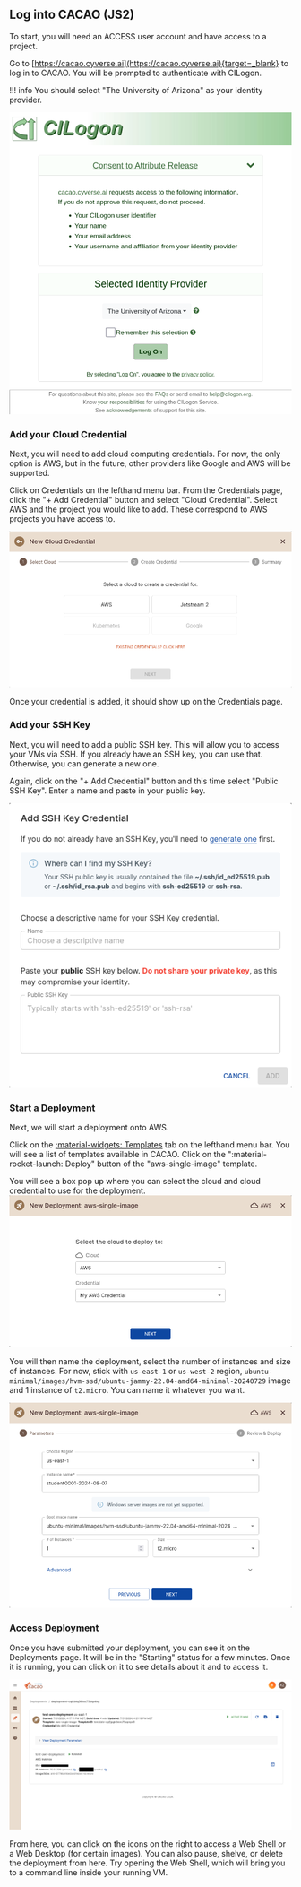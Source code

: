 ## Log into CACAO (JS2)

To start, you will need an ACCESS user account and have access to a project.

Go to [https://cacao.cyverse.ai](https://cacao.cyverse.ai){target=_blank} to log in to CACAO. You will be prompted to authenticate with CILogon.

!!! info
    You should select "The University of Arizona" as your identity provider.

![](../assets/cacao/cilogon-select-idp-ua.png)

### Add your Cloud Credential

Next, you will need to add cloud computing credentials. For now, the only option is AWS, but in the future, other providers like Google and AWS will be supported.

Click on Credentials on the lefthand menu bar. From the Credentials page, click the "+ Add Credential" button and select "Cloud Credential". Select AWS and the project you would like to add. These correspond to AWS projects you have access to.

![](../assets/cacao/cacao-add-cloud-cred.png)

Once your credential is added, it should show up on the Credentials page.

### Add your SSH Key

Next, you will need to add a public SSH key. This will allow you to access your VMs via SSH. If you already have an SSH key, you can use that. Otherwise, you can generate a new one.

Again, click on the "+ Add Credential" button and this time select "Public SSH Key". Enter a name and paste in your public key.

![](../assets/cacao/cacao-add-ssh-key.png)


### Start a Deployment

Next, we will start a deployment onto AWS.

Click on the [:material-widgets: Templates](https://cacao.cyverse.ai/templates) tab on the lefthand menu bar. You will see a list of templates available in CACAO. Click on the ":material-rocket-launch: Deploy" button of the "aws-single-image" template.

You will see a box pop up where you can select the cloud and cloud credential to use for the deployment.
![](../assets/cacao/cacao-deployment-wizard-cred-aws.png)

You will then name the deployment, select the number of instances and size of instances.
For now, stick with `us-east-1` or `us-west-2` region, `ubuntu-minimal/images/hvm-ssd/ubuntu-jammy-22.04-amd64-minimal-20240729` image and 1 instance of `t2.micro`. You can name it whatever you want.

![](../assets/cacao/cacao-deployment-wizard-aws-single-image.png)

### Access Deployment

Once you have submitted your deployment, you can see it on the Deployments page. It will be in the "Starting" status for a few minutes. Once it is running, you can click on it to see details about it and to access it.

![](../assets/cacao/cacao-aws-deployment.png)

From here, you can click on the icons on the right to access a Web Shell or a Web Desktop (for certain images). You can also pause, shelve, or delete the deployment from here. Try opening the Web Shell, which will bring you to a command line inside your running VM.